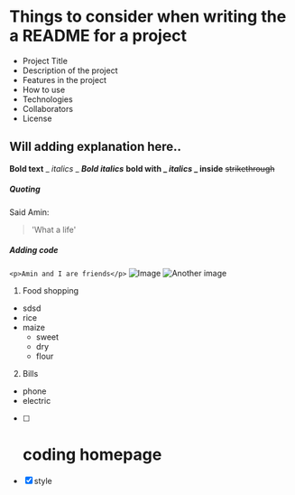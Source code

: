 # Things to consider when writing the a README for a project
 *  Project Title
 *  Description of the project
 *  Features in the project
 *  How to use
 *  Technologies 
 *  Collaborators
 *  License
 
## Will adding explanation here.. ##
**Bold text**
_ _italics_ _
***Bold italics***
**bold with _ _italics_ _ inside**
~~strikethrough~~ 

##### Quoting 
 Said Amin:
 > 'What a life'
##### Adding code
`<p>Amin and I are friends</p>`
![Image](https://myoctocat.com/assets/images/base-octocat.svg)
![Another image](https://github.com/github-light.png#gh-dark-mode-only)
1. Food shopping
  - sdsd
  - rice
  - maize
    * sweet
    * dry
    * flour
  
2. Bills
  - phone
  - electric
 
 
 - [ ] # coding homepage
 - [x] style 
 
